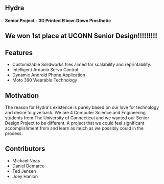 ## Hydra 
#### Senior Project - 3D Printed Elbow-Down Prosthetic

## We won 1st place at UCONN Senior Design!!!!!!!!!

## Features
- Customizable Solidworks files aimed for scalability and reprintability.
- Intelligent Ardunio Servo Control
- Dynamic Android Phone Application
- Moto 360 Wearable Technology

## Motivation
The reason for Hydra's existence is purely based on our love for technology and desire to give back.  We are 4 Computer Science and Engineering students from The University of Connecticut and we wanted our Senior Design Project to be different.  A project that we could feel significant accomplishment from and learn as much as we possibly could in the process.  

## Contributors
- Michael Neas 
- Daniel Demarco
- Ted Jensen 
- Joey Hanlon
